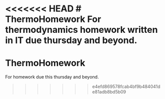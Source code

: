 <<<<<<< HEAD
﻿# ThermoHomework
For thermodynamics homework written in IT due thursday and beyond.
=======
# ThermoHomework
For homework due this thursday and beyond.
>>>>>>> e4efd869578fcab4bf9b484041de81adb8bd5b09
